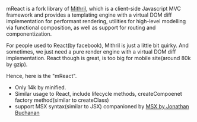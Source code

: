 mReact is a fork library of [Mithril](https://lhorie.github.io/mithril/getting-started.html), which is  a client-side Javascript MVC framework and provides a templating engine with a virtual DOM diff implementation for performant rendering, utilities for high-level modelling via functional composition, as well as support for routing and componentization.

For people used to React(by facebook), Mithril is just a little bit quirky. And sometimes, we just need a pure render engine with a virtual DOM diff implementation. React though is great, is too big for mobile site(around 80k by gzip).

Hence, here is the "mReact". 
* Only 14k by minified.
* Similar usage to React, include lifecycle methods, createCompoenet factory method(similar to createClass)
* support MSX syntax(similar to JSX) companioned by  [MSX by Jonathan Buchanan](https://github.com/insin/msx)